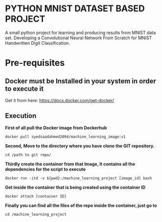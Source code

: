 # PYTHON MNIST DATASET BASED PROJECT
A small python project for learning and producing results from MNIST data set. Developing a Convolutional Neural Network From Scratch for MNIST Handwritten Digit Classification.

# Pre-requisites

## Docker must be Installed in your system in order to execute it

Get it from here: https://docs.docker.com/get-docker/

## Execution

**First of all pull the Docker image from Dockerhub**
```
docker pull syedsaadahmed2094/machine_learning_image:v1
```

**Second, Move to the directory where you have clone the GIT repository.**
```
cd /path to git repo/
```

**Thirdly create the container from that Image, It contains all the dependencies for the script to execute**
```
docker run -itd -v ${pwd}:/machine_learning_project [image_id] bash
```

**Get inside the container that is being created using the container ID**
```
docker attach [container ID]
```

**Finally you can find all the files of the repo inside the container, just go to**
```
cd /machine_learning_project
```
